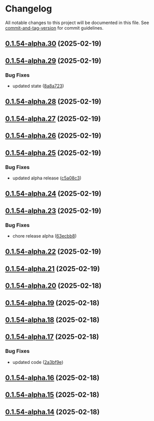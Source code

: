 # Changelog

All notable changes to this project will be documented in this file. See [commit-and-tag-version](https://github.com/absolute-version/commit-and-tag-version) for commit guidelines.

## [0.1.54-alpha.30](https://github.com/khanzzirfan/TestAI-Agent.git/compare/v0.1.54-alpha.29...v0.1.54-alpha.30) (2025-02-19)

## [0.1.54-alpha.29](https://github.com/khanzzirfan/TestAI-Agent.git/compare/v0.1.54-alpha.28...v0.1.54-alpha.29) (2025-02-19)

### Bug Fixes

- updated state
  ([8a8a723](https://github.com/khanzzirfan/TestAI-Agent.git/commit/8a8a723ae1b254b97294a044522d0d466ccc1e44))

## [0.1.54-alpha.28](https://github.com/khanzzirfan/TestAI-Agent.git/compare/v0.1.54-alpha.27...v0.1.54-alpha.28) (2025-02-19)

## [0.1.54-alpha.27](https://github.com/khanzzirfan/TestAI-Agent.git/compare/v0.1.54-alpha.26...v0.1.54-alpha.27) (2025-02-19)

## [0.1.54-alpha.26](https://github.com/khanzzirfan/TestAI-Agent.git/compare/v0.1.54-alpha.25...v0.1.54-alpha.26) (2025-02-19)

## [0.1.54-alpha.25](https://github.com/khanzzirfan/TestAI-Agent.git/compare/v0.1.54-alpha.24...v0.1.54-alpha.25) (2025-02-19)

### Bug Fixes

- updated alpha release
  ([c5a08c3](https://github.com/khanzzirfan/TestAI-Agent.git/commit/c5a08c35c2540b5d5bb6f059402638a4b58cefa6))

## [0.1.54-alpha.24](https://github.com/khanzzirfan/TestAI-Agent.git/compare/v0.1.54-alpha.23...v0.1.54-alpha.24) (2025-02-19)

## [0.1.54-alpha.23](https://github.com/khanzzirfan/TestAI-Agent.git/compare/v0.1.54-alpha.22...v0.1.54-alpha.23) (2025-02-19)

### Bug Fixes

- chore release alpha
  ([63ecbb8](https://github.com/khanzzirfan/TestAI-Agent.git/commit/63ecbb8d2f06eddb76606e89628b35a91fc786ea))

## [0.1.54-alpha.22](https://github.com/khanzzirfan/TestAI-Agent.git/compare/v0.1.54-alpha.21...v0.1.54-alpha.22) (2025-02-19)

## [0.1.54-alpha.21](https://github.com/khanzzirfan/TestAI-Agent.git/compare/v0.1.54-alpha.20...v0.1.54-alpha.21) (2025-02-19)

## [0.1.54-alpha.20](https://github.com/khanzzirfan/TestAI-Agent.git/compare/v0.1.54-alpha.19...v0.1.54-alpha.20) (2025-02-18)

## [0.1.54-alpha.19](https://github.com/khanzzirfan/TestAI-Agent.git/compare/v0.1.54-alpha.18...v0.1.54-alpha.19) (2025-02-18)

## [0.1.54-alpha.18](https://github.com/khanzzirfan/TestAI-Agent.git/compare/v0.1.54-alpha.17...v0.1.54-alpha.18) (2025-02-18)

## [0.1.54-alpha.17](https://github.com/khanzzirfan/TestAI-Agent.git/compare/v0.1.54-alpha.16...v0.1.54-alpha.17) (2025-02-18)

### Bug Fixes

- updated code
  ([2a3bf9e](https://github.com/khanzzirfan/TestAI-Agent.git/commit/2a3bf9ee90514b5a85b8959f231fcd7c661ae2fa))

## [0.1.54-alpha.16](https://github.com/khanzzirfan/TestAI-Agent.git/compare/v0.1.54-alpha.15...v0.1.54-alpha.16) (2025-02-18)

## [0.1.54-alpha.15](https://github.com/khanzzirfan/TestAI-Agent.git/compare/v0.1.54-alpha.14...v0.1.54-alpha.15) (2025-02-18)

## [0.1.54-alpha.14](https://github.com/khanzzirfan/TestAI-Agent.git/compare/v0.1.54-alpha.13...v0.1.54-alpha.14) (2025-02-18)
